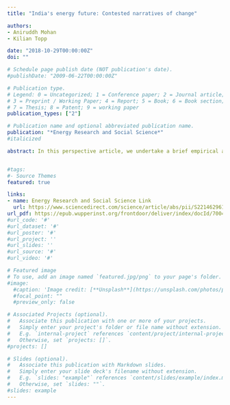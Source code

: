 ```yaml
---
title: "India's energy future: Contested narratives of change" 

authors: 
- Aniruddh Mohan
- Kilian Topp

date: "2018-10-29T00:00:00Z"
doi: ""

# Schedule page publish date (NOT publication's date).
#publishDate: "2009-06-22T00:00:00Z"

# Publication type.
# Legend: 0 = Uncategorized; 1 = Conference paper; 2 = Journal article;
# 3 = Preprint / Working Paper; 4 = Report; 5 = Book; 6 = Book section;
# 7 = Thesis; 8 = Patent; 9 = working paper
publication_types: ["2"]

# Publication name and optional abbreviated publication name.
publication: "*Energy Research and Social Science*"
#italicized

abstract: In this perspective article, we undertake a brief empirical analysis of the dominant narratives in debates around India’s energy future. India has ambitious goals for increasing renewable energy and enabling universal energy access, but there is little social consensus on how these goals should be achieved. We find two compelling narratives in energy policy debates in the country- ‘energy for development’ that privileges energy as critical to economic growth and long term strategic security; and ‘energy for all’ that prioritises the role of energy for basic development and ending poverty. We find that while these narratives find common ground on certain issues such as the role of coal, they clash in the socio-technical imaginaries they represent about India’s energy future. Indian energy policy has been characterised so far by top down, centralised policymaking. With this article, we highlight the societal choices that are inherent in discussions about transformations in India’s electricity sector and call for further research on the socio-cultural dimensions of future energy pathways in India.


#tags:
#- Source Themes
featured: true

links:
- name: Energy Research and Social Science Link
  url: https://www.sciencedirect.com/science/article/abs/pii/S221462961830015X
url_pdf: https://epub.wupperinst.org/frontdoor/deliver/index/docId/7004/file/7004_Mohan.pdf
#url_code: '#'
#url_dataset: '#'
#url_poster: '#'
#url_project: ''
#url_slides: ''
#url_source: '#'
#url_video: '#'

# Featured image
# To use, add an image named `featured.jpg/png` to your page's folder. 
#image:
  #caption: 'Image credit: [**Unsplash**](https://unsplash.com/photos/pLCdAaMFLTE)'
  #focal_point: ""
  #preview_only: false

# Associated Projects (optional).
#   Associate this publication with one or more of your projects.
#   Simply enter your project's folder or file name without extension.
#   E.g. `internal-project` references `content/project/internal-project/index.md`.
#   Otherwise, set `projects: []`.
#projects: []

# Slides (optional).
#   Associate this publication with Markdown slides.
#   Simply enter your slide deck's filename without extension.
#   E.g. `slides: "example"` references `content/slides/example/index.md`.
#   Otherwise, set `slides: ""`.
#slides: example
---
```



